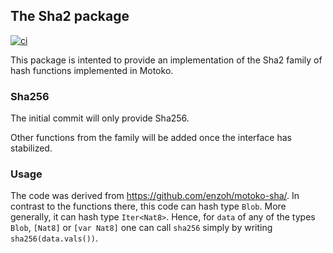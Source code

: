 ## The Sha2 package

[![ci](https://github.com/timohanke/motoko-sha2/actions/workflows/ci.yml/badge.svg)](https://github.com/timohanke/motoko-sha2/actions/workflows/ci.yml)

This package is intented to provide an implementation of the Sha2 family of hash functions implemented in Motoko.

### Sha256

The initial commit will only provide Sha256.

Other functions from the family will be added once the interface has stabilized.

### Usage 

The code was derived from https://github.com/enzoh/motoko-sha/. In contrast to the functions there, this code can hash type `Blob`. 
More generally, it can hash type `Iter<Nat8>`. Hence, for `data` of any of the types `Blob`, `[Nat8]` or `[var Nat8]` one can call `sha256` simply by writing `sha256(data.vals())`. 
